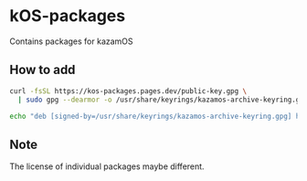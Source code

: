 # kOS-packages

Contains packages for kazamOS

## How to add

```bash
curl -fsSL https://kos-packages.pages.dev/public-key.gpg \
  | sudo gpg --dearmor -o /usr/share/keyrings/kazamos-archive-keyring.gpg

echo "deb [signed-by=/usr/share/keyrings/kazamos-archive-keyring.gpg] https://kos-packages.pages.dev/ wired main" | sudo tee /etc/apt/sources.list.d/kazamos.list
```

## Note

The license of individual packages maybe different.

